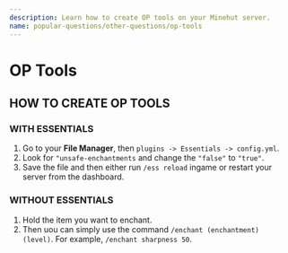 ```yaml
---
description: Learn how to create OP tools on your Minehut server.
name: popular-questions/other-questions/op-tools
---
```


# OP Tools

## HOW TO CREATE OP TOOLS

### WITH ESSENTIALS

1. Go to your **File Manager**, then `plugins -> Essentials -> config.yml`.
2. Look for `"unsafe-enchantments` and change the `"false"` to `"true"`.
3. Save the file and then either run `/ess reload` ingame or restart your server from the dashboard.

### WITHOUT ESSENTIALS

1. Hold the item you want to enchant.
2. Then uou can simply use the command `/enchant (enchantment) (level)`. For example, `/enchant sharpness 50`.
